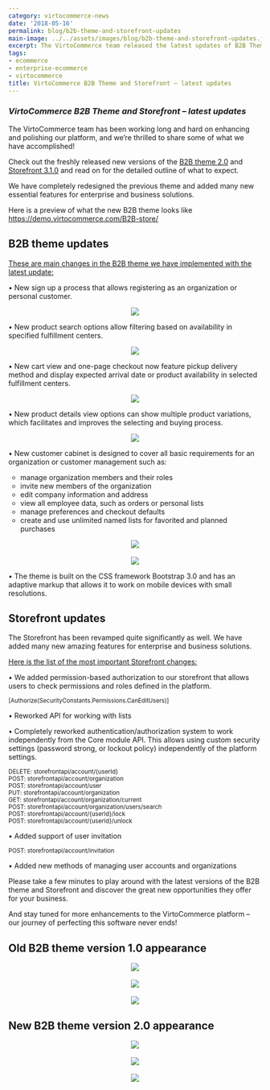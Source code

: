 ```yaml
--- 
category: virtocommerce-news
date: '2018-05-16'
permalink: blog/b2b-theme-and-storefront-updates
main-image: ../../assets/images/blog/b2b-theme-and-storefront-updates.jpg
excerpt: The VirtoCommerce team released the latest updates of B2B Theme and Storefront! Check it out in this article.
tags:
- ecommerce
- enterprise-ecommerce
- virtocommerce
title: VirtoCommerce B2B Theme and Storefront – latest updates
---
```

### <dfn>VirtoCommerce B2B Theme and Storefront – latest updates</dfn>

The VirtoCommerce team has been working long and hard on enhancing and polishing our platform, and we’re thrilled to share some of what we have accomplished! 

Check out the freshly released new versions of the <a href="https://github.com/VirtoCommerce/vc-theme-b2b/releases/tag/v2.0.0" rel="nofollow">B2B theme 2.0</a> and <a href="https://github.com/VirtoCommerce/vc-storefront-core/releases/tag/v3.1.0" rel="nofollow">Storefront 3.1.0</a> and read on for the detailed outline of what to expect.

 We have completely redesigned the previous theme and added many new essential features for enterprise and business solutions.

Here is a preview of what the new B2B theme looks like https://demo.virtocommerce.com/B2B-store/

<h2>B2B theme updates</h2>

<ins>These are main changes in the B2B theme we have implemented with the latest update:</ins>

•	New sign up a process that allows registering as an organization or personal customer.

<div style="text-align: center;"><img src="../../assets/images/blog/b2b-theme-and-storefront-updates-1.jpg" /></div>

•	New product search options allow filtering based on availability in specified fulfillment centers.

<div style="text-align: center;"><img src="../../assets/images/blog/b2b-theme-and-storefront-updates-2.jpg" /></div>

•	New cart view and one-page checkout now feature pickup delivery method and display expected arrival date or product availability in selected fulfillment centers.

<div style="text-align: center;"><img src="../../assets/images/blog/b2b-theme-and-storefront-updates-3.jpg" /></div>

•	New product details view options can show multiple product variations, which facilitates and improves the selecting and buying process.

<div style="text-align: center;"><img src="../../assets/images/blog/b2b-theme-and-storefront-updates-4.jpg" /></div>

•	New customer cabinet is designed to cover all basic requirements for an organization or customer management such as:	
<ul type="circle">
<li>manage organization members and their roles</li>
<li>invite new members of the organization </li>
<li>edit company information and address</li>
<li>view all employee data, such as orders or personal lists</li>
<li>manage preferences and checkout defaults</li>
<li>create and use unlimited named lists for favorited and planned purchases</li>
</ul>

<div style="text-align: center;"><img src="../../assets/images/blog/b2b-theme-and-storefront-updates-5.jpg" /></div>
<br>
<div style="text-align: center;"><img src="../../assets/images/blog/b2b-theme-and-storefront-updates-6.jpg" /></div>

•	The theme is built on the CSS framework Bootstrap 3.0 and has an adaptive markup that allows it to work on mobile devices with small resolutions.

<h2>Storefront updates</h2>

The Storefront has been revamped quite significantly as well. We have added many new amazing features for enterprise and business solutions.

<ins>Here is the list of the most important Storefront changes:</ins>

•	We added permission-based authorization to our storefront that allows users to check permissions and roles defined in the platform.
 
 <small>[Authorize(SecurityConstants.Permissions.CanEditUsers)]</small>

•	Reworked API for working with  lists 

•	Completely reworked authentication/authorization system to work independently from the Core module API. This allows using custom security settings (password strong, or lockout policy) independently of the platform settings.

<small>DELETE: storefrontapi/account/{userId}</small><br>
<small>POST: storefrontapi/account/organization</small><br>
<small>POST: storefrontapi/account/user</small><br>
<small>PUT: storefrontapi/account/organization</small><br>
<small>GET: storefrontapi/account/organization/current</small><br>
<small>POST: storefrontapi/account/organization/users/search</small><br>
<small>POST: storefrontapi/account/{userId}/lock</small><br>
<small>POST: storefrontapi/account/{userId}/unlock</small><br>

•	Added support of user invitation 

<small>POST: storefrontapi/account/invitation</small>

•	Added new methods of managing user accounts and organizations

Please take a few minutes to play around with the latest versions of the B2B theme and Storefront and discover the great new opportunities they offer for your business. 

And stay tuned for more enhancements to the VirtoCommerce platform – our journey of perfecting this software never ends!

<h2>Old B2B theme version 1.0  appearance</h2>

<div style="text-align: center;"><img src="../../assets/images/blog/b2b-theme-and-storefront-updates-7.jpg" /></div>
<br>
<div style="text-align: center;"><img src="../../assets/images/blog/b2b-theme-and-storefront-updates-8.jpg" /></div>
<br>
<div style="text-align: center;"><img src="../../assets/images/blog/b2b-theme-and-storefront-updates-9.jpg" /></div>

<h2>New B2B theme version 2.0 appearance</h2>

<div style="text-align: center;"><img src="../../assets/images/blog/b2b-theme-and-storefront-updates-10.jpg" /></div>
<br>
<div style="text-align: center;"><img src="../../assets/images/blog/b2b-theme-and-storefront-updates-11.jpg" /></div>
<br>
<div style="text-align: center;"><img src="../../assets/images/blog/b2b-theme-and-storefront-updates-12.jpg" /></div>
